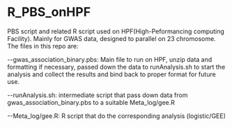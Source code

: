 # R_PBS_onHPF
PBS script and related R script used on HPF(High-Peformancing computing Facility). Mainly for GWAS data, designed to parallel on 23 chromosome.
The files in this repo are:

--gwas_association_binary.pbs: Main file to run on HPF,  unzip data and formatting if necessary, passed down the data to 
runAnalysis.sh to start the analysis and collect the results and bind back to proper format for future use.

--runAnalysis.sh: intermediate script that pass down data from gwas_association_binary.pbs to a suitable  Meta_log/gee.R

--Meta_log/gee.R: R script that do the corresponding analysis (logistic/GEE)

